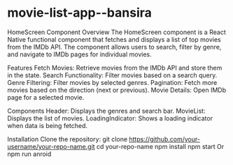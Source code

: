 ﻿# movie-list-app--bansira

 HomeScreen Component
Overview
The HomeScreen component is a React Native functional component that fetches and displays a list of top movies from the IMDb API. The component allows users to search, filter by genre, and navigate to IMDb pages for individual movies.

Features
Fetch Movies: Retrieve movies from the IMDb API and store them in the state.
Search Functionality: Filter movies based on a search query.
Genre Filtering: Filter movies by selected genres.
Pagination: Fetch more movies based on the direction (next or previous).
Movie Details: Open IMDb page for a selected movie.

Components
Header: Displays the genres and search bar.
MovieList: Displays the list of movies.
LoadingIndicator: Shows a loading indicator when data is being fetched.

Installation
Clone the repository:
git clone https://github.com/your-username/your-repo-name.git
cd your-repo-name
npm install
npm start Or npm run anroid


